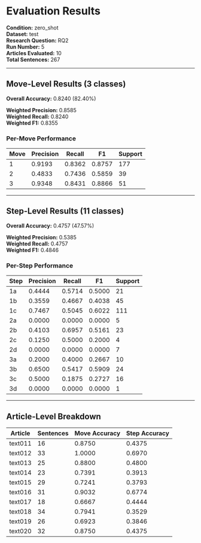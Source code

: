 # Evaluation Results

**Condition:** zero_shot  
**Dataset:** test  
**Research Question:** RQ2  
**Run Number:** 5  
**Articles Evaluated:** 10  
**Total Sentences:** 267  

---

## Move-Level Results (3 classes)

**Overall Accuracy:** 0.8240 (82.40%)  

**Weighted Precision:** 0.8585  
**Weighted Recall:** 0.8240  
**Weighted F1:** 0.8355  

### Per-Move Performance

| Move | Precision | Recall | F1 | Support |
|------|-----------|--------|----|---------|
| 1 | 0.9193 | 0.8362 | 0.8757 | 177 |
| 2 | 0.4833 | 0.7436 | 0.5859 | 39 |
| 3 | 0.9348 | 0.8431 | 0.8866 | 51 |

---

## Step-Level Results (11 classes)

**Overall Accuracy:** 0.4757 (47.57%)  

**Weighted Precision:** 0.5385  
**Weighted Recall:** 0.4757  
**Weighted F1:** 0.4846  

### Per-Step Performance

| Step | Precision | Recall | F1 | Support |
|------|-----------|--------|----|---------|
| 1a | 0.4444 | 0.5714 | 0.5000 | 21 |
| 1b | 0.3559 | 0.4667 | 0.4038 | 45 |
| 1c | 0.7467 | 0.5045 | 0.6022 | 111 |
| 2a | 0.0000 | 0.0000 | 0.0000 | 5 |
| 2b | 0.4103 | 0.6957 | 0.5161 | 23 |
| 2c | 0.1250 | 0.5000 | 0.2000 | 4 |
| 2d | 0.0000 | 0.0000 | 0.0000 | 7 |
| 3a | 0.2000 | 0.4000 | 0.2667 | 10 |
| 3b | 0.6500 | 0.5417 | 0.5909 | 24 |
| 3c | 0.5000 | 0.1875 | 0.2727 | 16 |
| 3d | 0.0000 | 0.0000 | 0.0000 | 1 |

---

## Article-Level Breakdown

| Article | Sentences | Move Accuracy | Step Accuracy |
|---------|-----------|---------------|---------------|
| text011 | 16 | 0.8750 | 0.4375 |
| text012 | 33 | 1.0000 | 0.6970 |
| text013 | 25 | 0.8800 | 0.4800 |
| text014 | 23 | 0.7391 | 0.3913 |
| text015 | 29 | 0.7241 | 0.3793 |
| text016 | 31 | 0.9032 | 0.6774 |
| text017 | 18 | 0.6667 | 0.4444 |
| text018 | 34 | 0.7941 | 0.3529 |
| text019 | 26 | 0.6923 | 0.3846 |
| text020 | 32 | 0.8750 | 0.4375 |
